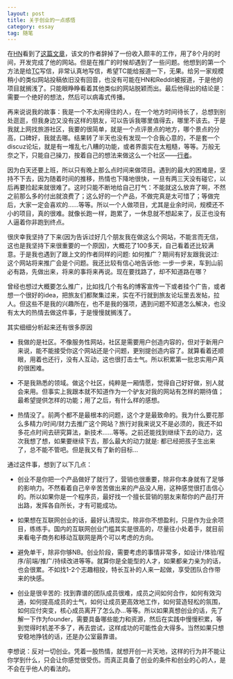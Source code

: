 ```yaml
---
layout: post
title: 关于创业的一点感悟
category: essay
tag: 随笔
---
```


在<a href="http://news.ycombinator.com">HN</a>看到了<a href="http://news.ycombinator.com/item?id=1817883">这篇文章</a>，该文的作者辞掉了一份收入颇丰的工作，用了8个月的时间，开发完成了他的网站。但是在推广的时候却遇到了一些问题。他想到的第一个方法是给<a href="www.techcrunch.com">TC</a>写信，非常认真地写信，希望TC能给报道一下，无果。给另一家规模稍小的类似网站投稿依旧没有回音，也没有可能在HN和Reddit被报道，于是他的项目就搁浅了。只能眼睁睁看着其他类似的网站脱颖而出。最后他得出的结论是：需要一个绝好的想法，然后可以病毒式传播。

再来说说我的故事：我是一个不太闲得住的人，在一个地方时间待长了，总想到别处逛逛，但我身边又没有这样的朋友，可以告诉我哪里值得去，哪里不该去。于是我就上网找旅游社区，我要的很简单，就是一个点评景点的地方，哪个景点的分高，口碑好，我就去哪。结果转了半天也没有发现一个合我心意的，不是套一个discuz论坛，就是有一堆乱七八糟的功能，或者界面实在太粗糙，等等。万般无奈之下，只能自己操刀，按着自己的想法来做这么一个社区——<a href="http://xingzher.com">行者</a>。

因为白天还要上班，所以只有晚上那么点时间来做项目。遇到的最大的困难是，坚持不下去，因为随着时间的推移，热情也下降地很快，一旦有两三天没有碰它，以后再要捡起来就很难了。这时只能不断地给自己打气：不能就这么放弃了啊，不然之前那么多的付出就浪费了；这么好的一个产品，不做完真是太可惜了；等做完后，大家一定会喜欢的......等等。所以一个人做项目，尤其是业余时间，规模还不小的项目，真的很难。就像长跑一样，跑累了，一休息就不想起来了，反正也没有人逼着你非跑到终点。

很庆幸我坚持了下来(因为告诉过好几个朋友我在做这么个网站，不能言而无信，这也是我坚持下来很重要的一个原因)，大概花了100多天，自己看着还比较满意。于是我也遇到了跟上文的作者同样的问题: 如何推广？期间有好友跟我说过: 这个网站将来推广会是个问题。我还比较有信心地告诉他: 一步一步来，车到山前必有路，先做出来，将来的事将来再说。现在要找路了，却不知道路在哪？

曾经也想过大概要怎么推广，比如找几个有名的博客宣传一下或者挂个广告，或者想一个很好的idea，把旅友们都聚集过来，实在不行就到旅友论坛里去发帖，拉人。但这些不是我的兴趣所在，也不是我的强项，遇到问题不知道怎么解决，也没有太大的热情去做这件事，于是慢慢就搁浅了。

其实细细分析起来还有很多原因

* 我做的是社区。不像服务性网站，社区是需要用户创造内容的，但对于新用户来说，能不能接受你这个网站还是个问题，更别提创造内容了。就算看着还顺眼，用着也还行，没有人互动，这也很打击士气。所以积累第一批忠实用户真的很困难。

* 不是我熟悉的领域。做这个社区，纯粹是一厢情愿，觉得自己好好做，别人就会来用。但事实上我跟本就不知道作为一个驴友对我的网站有怎样的期待值；最希望提供怎样的功能；用了之后，有什么样的感想。

* 热情没了。前两个都不是最根本的问题，这个才是最致命的。我为什么要花那么多精力/时间/财力去推广这个网站？旅行对我来说又不是必须的，我还不如多花点时间去研究算法，新技术......等等。之前还能找到继续下去的动力，这次我想了想，如果要继续下去，那么最大的动力就是: 都已经把孩子生出来了，总不能不管吧。但是我又有了新的目标...

通过这件事，想到了以下几点：

* 创业不是你把一个产品做好了就行了，营销也很重要，除非你本身就有了足够的影响力。不然看着自己辛辛苦苦做出来的产品没人用，这种感觉很打击信心的。所以如果你是一个程序员，最好找一个擅长营销的朋友来帮你的产品打开出路，发挥各自所长，才有可能成功。

* 如果想在互联网创业的话，最好认清现实。除非你不想盈利，只是作为业余项目，练练手。国内的互联网创业门槛其实是很高的，尽量往小处着手，就目前来看电子商务和移动互联网是两个可以考虑的方向。

* 避免单干，除非你够NB。创业阶段，需要考虑的事情非常多，如设计/体验/程序/前端/推广/持续改进等等。就算你是全能型的人才，如果都亲力亲为的话，也会很累。不如找1-2个志趣相投，特长互补的人来一起做，享受团队合作带来的快感。

* 创业是很辛苦的: 找到靠谱的团队成员很难，成员之间如何合作，如何有效沟通，如何提高成员的士气，如何让成员更高效地工作，如何营造轻松的氛围，如何应付突变，核心成员离开了怎么办...等等。所以如果真想创业的话，先了解一下作为founder，需要具备哪些能力和资源，然后在实践中慢慢积累，等到觉得时机差不多了，再去尝试，这样成功的可能性会大得多。当然如果只想安稳地挣钱的话，还是办公室最靠谱。

李想说：反对一切创业。凭着一股热情，就想开创一片天地，这样的行为并不能让你学到什么，只会让你感觉很受伤。而真正具备了创业的条件和创业的心的人，是不会在乎他人的看法的。

